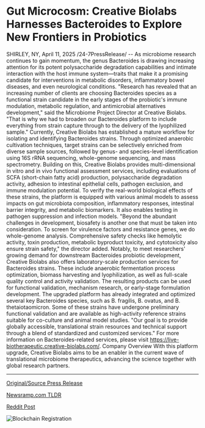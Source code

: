 # Gut Microcosm: Creative Biolabs Harnesses Bacteroides to Explore New Frontiers in Probiotics

SHIRLEY, NY, April 11, 2025 /24-7PressRelease/ -- As microbiome research continues to gain momentum, the genus Bacteroides is drawing increasing attention for its potent polysaccharide degradation capabilities and intimate interaction with the host immune system—traits that make it a promising candidate for interventions in metabolic disorders, inflammatory bowel diseases, and even neurological conditions.  "Research has revealed that an increasing number of clients are choosing Bacteroides species as a functional strain candidate in the early stages of the probiotic's immune modulation, metabolic regulation, and antimicrobial alternatives development," said the Microbiome Project Director at Creative Biolabs. "That is why we had to broaden our Bacteroides platform to include everything from strain capture through to the delivery of the lyophilized sample."  Currently, Creative Biolabs has established a mature workflow for isolating and identifying Bacteroides strains. Through optimized anaerobic cultivation techniques, target strains can be selectively enriched from diverse sample sources, followed by genus- and species-level identification using 16S rRNA sequencing, whole-genome sequencing, and mass spectrometry.  Building on this, Creative Biolabs provides multi-dimensional in vitro and in vivo functional assessment services, including evaluations of SCFA (short-chain fatty acid) production, polysaccharide degradation activity, adhesion to intestinal epithelial cells, pathogen exclusion, and immune modulation potential.  To verify the real-world biological effects of these strains, the platform is equipped with various animal models to assess impacts on gut microbiota composition, inflammatory responses, intestinal barrier integrity, and metabolic biomarkers. It also enables testing in pathogen suppression and infection models.  "Beyond the abundant challenges in development, biosafety is another one that must be taken into consideration. To screen for virulence factors and resistance genes, we do whole-genome analysis. Comprehensive safety checks like hemolytic activity, toxin production, metabolic byproduct toxicity, and cytotoxicity also ensure strain safety," the director added.   Notably, to meet researchers' growing demand for downstream Bacteroides probiotic development, Creative Biolabs also offers laboratory-scale production services for Bacteroides strains. These include anaerobic fermentation process optimization, biomass harvesting and lyophilization, as well as full-scale quality control and activity validation. The resulting products can be used for functional validation, mechanism research, or early-stage formulation development.  The upgraded platform has already integrated and optimized several key Bacteroides species, such as B. fragilis, B. ovatus, and B. thetaiotaomicron. Some of these strains have undergone preliminary functional validation and are available as high-activity reference strains suitable for co-culture and animal model studies.  "Our goal is to provide globally accessible, translational strain resources and technical support through a blend of standardized and customized services."  For more information on Bacteroides-related services, please visit https://live-biotherapeutic.creative-biolabs.com/.  Company Overview With this platform upgrade, Creative Biolabs aims to be an enabler in the current wave of translational microbiome therapeutics, advancing the science together with global research partners. 

---

[Original/Source Press Release](https://www.24-7pressrelease.com/press-release/521630/gut-microcosm-creative-biolabs-harnesses-bacteroides-to-explore-new-frontiers-in-probiotics)
                    

[Newsramp.com TLDR](https://newsramp.com/curated-news/creative-biolabs-expands-bacteroides-platform-for-probiotic-development/5127adb10dcc80617e93c1bd72661bda) 

 



[Reddit Post](https://www.reddit.com/r/newsramp/comments/1jwk12t/creative_biolabs_expands_bacteroides_platform_for/) 



![Blockchain Registration](https://cdn.newsramp.app/24-7PressRelease/qrcode/254/11/lilyrdZu.webp)